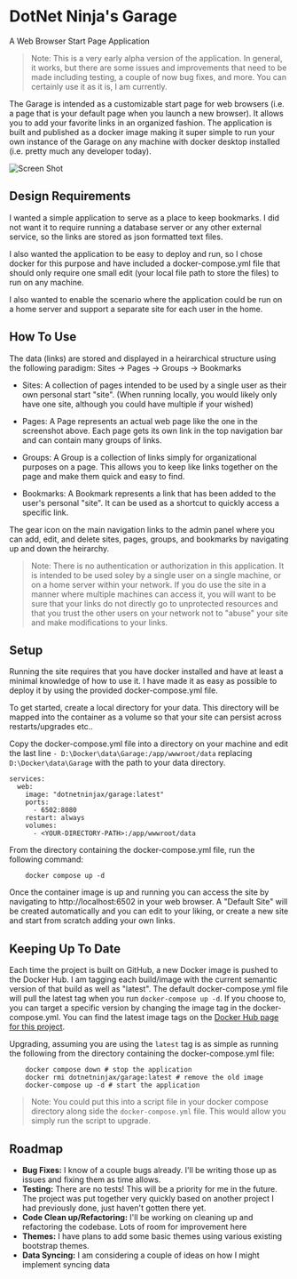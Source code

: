 # DotNet Ninja's Garage
A Web Browser Start Page Application

> Note: This is a very early alpha version of the application. In general, it works, but there are some issues and improvements that need to be made including testing, a couple of now bug fixes, and more. You can certainly use it as it is, I am currently.


The Garage is intended as a customizable start page for web browsers (i.e. a page that is your default page when you launch a new browser). It allows you to add your favorite links in an organized fashion.  The application is built and published as a docker image making it super simple to run your own instance of the Garage on any machine with docker desktop installed (i.e. pretty much any developer today).


![Screen Shot](https://dotnetninja.net/wp-content/uploads/2025/07/GarageScreenshot.png)

## Design Requirements
I wanted a simple application to serve as a place to keep bookmarks.
I did not want it to require running a database server or any other external service, so the links are stored as json formatted text files. 

I also wanted the application to be easy to deploy and run, so I chose docker for this purpose and have included a docker-compose.yml file that should only require one small edit (your local file path to store the files) to run on any machine.

I also wanted to enable the scenario where the application could be run on a home server and support a separate site for each user in the home.

## How To Use
The data (links) are stored and displayed in a heirarchical structure using the following paradigm: Sites -> Pages -> Groups -> Bookmarks

- Sites: A collection of pages intended to be used by a single user as their own personal start "site".  (When running locally, you would likely only have one site, although you could have multiple if your wished)

- Pages: A Page represents an actual web page like the one in the screenshot above.  Each page gets its own link in the top navigation bar and can contain many groups of links.

- Groups: A Group is a collection of links simply for organizational purposes on a page.  This allows you to keep like links together on the page and make them quick and easy to find.

- Bookmarks: A Bookmark represents a link that has been added to the user's personal "site".  It can be used as a shortcut to quickly access a specific link.

The gear icon on the main navigation links to the admin panel where you can add, edit, and delete sites, pages, groups, and bookmarks by navigating up and down the heirarchy.

> Note: There is no authentication or authorization in this application.  It is intended to be used soley by a single user on a single machine, or on a home server within your network.  If you do use the site in a manner where multiple machines can access it, you will want to be sure that your links do not directly go to unprotected resources and that you trust the other users on your network not to "abuse" your site and make modifications to your links.

## Setup
Running the site requires that you have docker installed and have at least a minimal knowledge of how to use it.  I have made it as easy as possible to deploy it by using the provided docker-compose.yml file.

To get started, create a local directory for your data.  This directory will be mapped into the container as a volume so that your site can persist across restarts/upgrades etc..

Copy the docker-compose.yml file into a directory on your machine and edit the last line `- D:\Docker\data\Garage:/app/wwwroot/data` replacing `D:\Docker\data\Garage` with the path to your data directory.

```
services:
  web:
    image: "dotnetninjax/garage:latest"
    ports:
      - 6502:8080
    restart: always
    volumes:
      - <YOUR-DIRECTORY-PATH>:/app/wwwroot/data
```

From the directory containing the docker-compose.yml file, run the following command:

```
    docker compose up -d
```

Once the container image is up and running you can access the site by navigating to http://localhost:6502 in your web browser.  A "Default Site" will be created automatically and you can edit to your liking, or create a new site and start from scratch adding your own links.

## Keeping Up To Date

Each time the project is built on GitHub, a new Docker image is pushed to the Docker Hub.  I am tagging each build/image with the current semantic version of that build as well as "latest".  The default docker-compose.yml file will pull the latest tag when you run `docker-compose up -d`.  If you choose to, you can target a specific version by changing the image tag in the docker-compose.yml.  You can find the latest image tags on the [Docker Hub page for this project](https://hub.docker.com/r/dotnetninjax/garage/tags).

Upgrading, assuming you are using the `latest` tag is as simple as running the following from the directory containing the docker-compose.yml file:

```
    docker compose down # stop the application
    docker rmi dotnetninjax/garage:latest # remove the old image
    docker-compose up -d # start the application    
```
> Note: You could put this into a script file in your docker compose directory along side the `docker-compose.yml` file.  This would allow you simply run the script to upgrade.

## Roadmap

- **Bug Fixes:** I know of a couple bugs already.  I'll be writing those up as issues and fixing them as time allows.
- **Testing:** There are no tests!  This will be a priority for me in the future.
The project was put together very quickly based on another project I had previously done, just haven't gotten there yet.
- **Code Clean up/Refactoring:** I'll be working on cleaning up and refactoring the codebase.  Lots of room for improvement here
- **Themes:** I have plans to add some basic themes using various existing bootstrap themes.
- **Data Syncing:** I am considering a couple of ideas on how I might implement syncing data 
